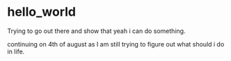 # hello_world

Trying to go out there and show that yeah i can do something.


continuing on 4th of august as I am still trying to figure out what should i do in life.
